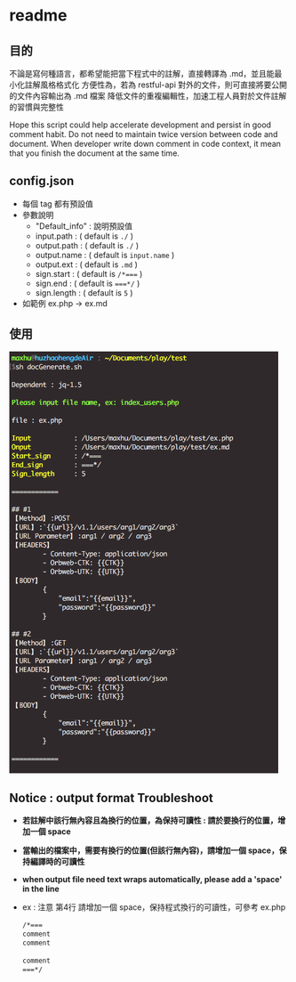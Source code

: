 # readme

## 目的

不論是寫何種語言，都希望能把當下程式中的註解，直接轉譯為 .md，並且能最小化註解風格格式化 
方便性為，若為 restful-api 對外的文件，則可直接將要公開的文件內容輸出為 .md 檔案 
降低文件的重複編輯性，加速工程人員對於文件註解的習慣與完整性

Hope this script could help accelerate development and persist in good comment habit.
Do not need to maintain twice version between code and document.
When developer write down comment in code context, it mean that you finish the document at the same time. 

## config.json

- 每個 tag 都有預設值
- 參數說明
	- "Default_info" : 說明預設值
	- input.path : ( default is `./` )
	- output.path : ( default is `./` )
	- output.name : ( default is `input.name` )
	- output.ext : ( default is `.md` )
	- sign.start : ( default is `/*===` )
	- sign.end : ( default is `===*/` )
	- sign.length : ( default is `5` )
- 如範例 ex.php -> ex.md

## 使用



![img2](./img2.png)

## Notice : output format Troubleshoot

- **若註解中該行無內容且為換行的位置，為保持可讀性 : 請於要換行的位置，增加一個 space**
- **當輸出的檔案中，需要有換行的位置(但該行無內容)，請增加一個 space，保持編譯時的可讀性**
- **when output file need text wraps automatically, please add a 'space' in the line**
- ex : 注意 第4行 請增加一個 space，保持程式換行的可讀性，可參考 ex.php

	```
	/*===
	comment
	comment
	
	comment
	===*/
	```
